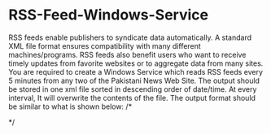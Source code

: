 # RSS-Feed-Windows-Service
RSS feeds enable publishers to syndicate data automatically. A standard XML file format ensures compatibility with many different machines/programs. RSS feeds also benefit users who want to receive timely updates from favorite websites or to aggregate data from many sites. You are required to create a Windows Service which reads RSS feeds every 5 minutes from any two of the Pakistani News Web Site. The output should be stored in one xml file sorted in descending order of date/time. At every interval, It will overwrite the contents of the file. 
The output format should be similar to what is shown below: 
/*<NewsItem> 
  <Title></Title> 
  <Description></Description> 
  <PublishedDate></PublishedDate> 
  <NewsChannel></NewsChannel> 
</NewsItem>*/
